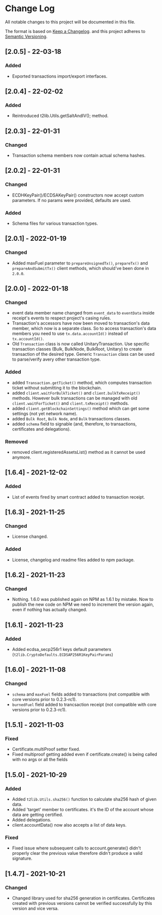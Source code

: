 
# Change Log

All notable changes to this project will be documented in this file.

The format is based on [Keep a Changelog](http://keepachangelog.com/).
and this project adheres to [Semantic Versioning](http://semver.org/).

## [2.0.5] - 22-03-18

### Added

- Exported transactions import/export interfaces.

## [2.0.4] - 22-02-02

### Added

- Reintroduced t2lib.Utils.getSaltAndIV(); method.

## [2.0.3] - 22-01-31

### Changed

- Transaction schema members now contain actual schema hashes.

## [2.0.2] - 22-01-31

### Changed

- ECDHKeyPair()/ECDSAKeyPair() constructors now accept custom parameters. If no params were provided, defaults are used.

### Added

- Schema files for various transaction types.

## [2.0.1] - 2022-01-19

### Changed

- Added maxFuel parameter to ```prepareUnsignedTx()```, ```prepareTx()``` and ```prepareAndSubmitTx()``` client methods, which should've been done in ```2.0.0```.

## [2.0.0] - 2022-01-18

### Changed

- event data member name changed from ```event_data``` to ```eventData``` inside receipt's events to respect project's casing rules.
- Transaction's accessors have now been moved to transaction's data member, which now is a separate class. So to access transaction's data members you need to use ```tx.data.accountId()``` instead of ```tx.accountId()```.
- Old ```Transaction``` class is now called UnitaryTransaction. Use specific transaction classes (Bulk, BulkNode, BulkRoot, Unitary) to create transaction of the desired type. Generic ```Transaction``` class can be used to parse/verify avery other transaction type.

### Added

- added ```Transaction.getTicket()``` method, which computes transaction ticket without submitting it to the blockchain.
- added ```client.waitForBulkTicket()``` and ```client.bulkTxReceipt()``` methods. However bulk transactions can be managed with old
    ```client.waitForTicket()``` and ```client.txReceipt()``` methods.
- added ```client.getBlockchainSettings()``` method which can get some settings (not yet network name).
- added ```Bulk Root```, ```Bulk Node```, and ```Bulk``` transactions classes.
- added ```schema``` field to signable (and, therefore, to transactions, certificates and delegations).

### Removed

- removed client.registeredAssetsList() method as it cannot be used anymore.

## [1.6.4] - 2021-12-02

### Added

- List of events fired by smart contract added to transaction receipt.

## [1.6.3] - 2021-11-25

### Changed

- License changed.

### Added

- License, changelog and readme files added to npm package.

## [1.6.2] - 2021-11-23

### Changed

- Nothing. 1.6.0 was published again on NPM as 1.6.1 by mistake. Now to publish the new code on NPM we need to increment the version again, even if nothing has actually changed.

## [1.6.1] - 2021-11-23

### Added

- Added ecdsa_secp256r1 keys default parameters (```t2lib.CryptoDefaults.ECDSAP256R1KeyPairParams```)

## [1.6.0] - 2021-11-08

### Changed

- ```schema``` and ```maxFuel``` fields added to transactions (not compatible with core versions prior to 0.2.3-rc1).
- ```burnedFuel``` field added to trancsaction receipt (not compatible with core versions prior to 0.2.3-rc1).

## [1.5.1] - 2021-11-03

### Fixed
- Certificate.multiProof setter fixed.
- Fixed multiproof getting added even if certificate.create() is being called with no args or all the fields

## [1.5.0] - 2021-10-29

### Added

- Added ```t2lib.Utils.sha256()``` function to calculate sha256 hash of given data.
- Added 'target' member to certificates. it's the ID of the account whose data are getting certified.
- Added delegations.
- client.accountData() now also accepts a list of data keys.

### Fixed

- Fixed issue where subsequent calls to account.generate() didn't properly clear the previous value therefore didn't produce a valid signature.

## [1.4.7] - 2021-10-21

### Changed

- Changed library used for sha256 generation in certificates. Certificates created with previous versions cannot be verified successfully by this version and vice versa.